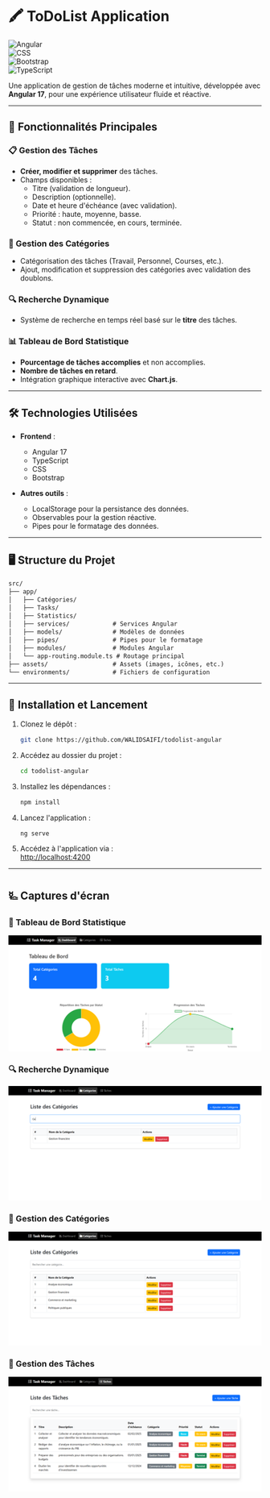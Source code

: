 # 🖍 ToDoList Application  

![Angular](https://img.shields.io/badge/Angular-17-red?style=for-the-badge&logo=angular)  
![CSS](https://img.shields.io/badge/CSS-Used-blue?style=for-the-badge&logo=css)  
![Bootstrap](https://img.shields.io/badge/Bootstrap-Used-purple?style=for-the-badge&logo=bootstrap)  
![TypeScript](https://img.shields.io/badge/TypeScript-Language-blue?style=for-the-badge&logo=typescript)  

Une application de gestion de tâches moderne et intuitive, développée avec **Angular 17**, pour une expérience utilisateur fluide et réactive.  

---

## 🚀 Fonctionnalités Principales  
### 📋 Gestion des Tâches  
- **Créer, modifier et supprimer** des tâches.  
- Champs disponibles :  
  - Titre (validation de longueur).  
  - Description (optionnelle).  
  - Date et heure d'échéance (avec validation).  
  - Priorité : haute, moyenne, basse.  
  - Statut : non commencée, en cours, terminée.  

### 📂 Gestion des Catégories  
- Catégorisation des tâches (Travail, Personnel, Courses, etc.).  
- Ajout, modification et suppression des catégories avec validation des doublons.  

### 🔍 Recherche Dynamique  
- Système de recherche en temps réel basé sur le **titre** des tâches.  

### 📊 Tableau de Bord Statistique  
- **Pourcentage de tâches accomplies** et non accomplies.  
- **Nombre de tâches en retard**.  
- Intégration graphique interactive avec **Chart.js**.  

---

## 🛠️ Technologies Utilisées  
- **Frontend** :  
  - Angular 17  
  - TypeScript  
  - CSS  
  - Bootstrap  

- **Autres outils** :  
  - LocalStorage pour la persistance des données.  
  - Observables pour la gestion réactive.  
  - Pipes pour le formatage des données.  

---

## 🖥️ Structure du Projet  

```plaintext
src/  
├── app/  
│   ├── Catégories/
│   ├── Tasks/      
│   ├── Statistics/        
│   ├── services/            # Services Angular  
│   ├── models/              # Modèles de données  
│   ├── pipes/               # Pipes pour le formatage  
│   ├── modules/             # Modules Angular  
│   └── app-routing.module.ts # Routage principal  
├── assets/                  # Assets (images, icônes, etc.)  
└── environments/            # Fichiers de configuration  
```

---

## 🎯 Installation et Lancement  

1. Clonez le dépôt :  
   ```bash  
   git clone https://github.com/WALIDSAIFI/todolist-angular
   ```

2. Accédez au dossier du projet :  
   ```bash
   cd todolist-angular
   ```

3. Installez les dépendances :  
   ```bash
   npm install
   ```

4. Lancez l'application :  
   ```bash
   ng serve
   ```

5. Accédez à l'application via :  
   [http://localhost:4200](http://localhost:4200)  

---

## 🜐 Captures d'écran  

### 🔄 Tableau de Bord Statistique  
![Dashboard](https://github.com/WALIDSAIFI/TodoList/blob/main/dashhh.png)  

### 🔍 Recherche Dynamique  
![Search](https://github.com/WALIDSAIFI/TodoList/blob/main/rechereche.png) 

### 📂 Gestion des Catégories  
![Categories](https://github.com/WALIDSAIFI/TodoList/blob/main/cat.png)  

### 📃 Gestion des Tâches  
![Tasks](https://github.com/WALIDSAIFI/TodoList/blob/main/task.png)

